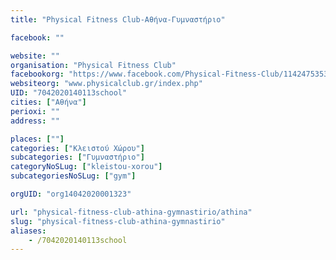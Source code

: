 ```yaml
---
title: "Physical Fitness Club-Αθήνα-Γυμναστήριο"

facebook: ""

website: ""
organisation: "Physical Fitness Club"
facebookorg: "https://www.facebook.com/Physical-Fitness-Club/114247535339641"
websiteorg: "www.physicalclub.gr/index.php"
UID: "7042020140113school"
cities: ["Αθήνα"]
perioxi: ""
address: ""

places: [""]
categories: ["Κλειστού Χώρου"]
subcategories: ["Γυμναστήριο"]
categoryNoSLug: ["kleistou-xorou"]
subcategoriesNoSLug: ["gym"]

orgUID: "org14042020001323"

url: "physical-fitness-club-athina-gymnastirio/athina"
slug: "physical-fitness-club-athina-gymnastirio"
aliases:
    - /7042020140113school
---
```





